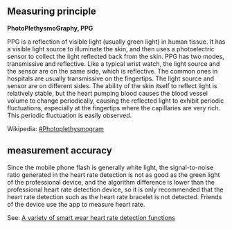 ## Measuring principle

**PhotoPlethysmoGraphy, PPG**

PPG is a reflection of visible light (usually green light) in human tissue. It has a visible light source to illuminate the skin, and then uses a photoelectric sensor to collect the light reflected back from the skin. PPG has two modes, transmissive and reflective. Like a typical wrist watch, the light source and the sensor are on the same side, which is reflective. The common ones in hospitals are usually transmissive on the fingertips. The light source and sensor are on different sides.
The ability of the skin itself to reflect light is relatively stable, but the heart pumping blood causes the blood vessel volume to change periodically, causing the reflected light to exhibit periodic fluctuations, especially at the fingertips where the capillaries are very rich. This periodic fluctuation is easily observed.

Wikipedia: [#Photoplethysmogram](https://en.wikipedia.org/wiki/Photoplethysmogram)

## measurement accuracy

Since the mobile phone flash is generally white light, the signal-to-noise ratio generated in the heart rate detection is not as good as the green light of the professional device, and the algorithm difference is lower than the professional heart rate detection device, so it is only recommended that the heart rate detection such as the heart rate bracelet is not detected. Friends of the device use the app to measure heart rate.

See: [A variety of smart wear heart rate detection functions](https://www.zhihu.com/question/27391584)
